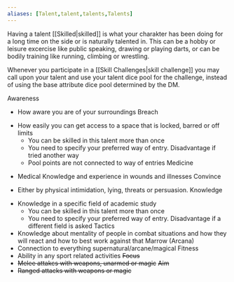 ```yaml
---
aliases: [Talent,talent,talents,Talents]
---
```

Having a talent [[Skilled|skilled]] is what your charakter has been doing for a long time on the side or is naturally talented in. This can be a hobby or leisure excercise like public speaking, drawing or playing darts, or can be bodily training like running, climbing or wrestling.

Whenever you participate in a [[Skill Challenges|skill challenge]] you may call upon your talent and use your talent dice pool for the challenge, instead of using the base attribute dice pool determined by the DM.

Awareness
- How aware you are of your surroundings
Breach
* How easily you can get access to a space that is locked, barred or off limits
	* You can be skilled in this talent more than once
	* You need to specify your preferred way of entry. Disadvantage if tried another way
	* Pool points are not connected to way of entries
Medicine
- Medical Knowledge and experience in wounds and illnesses
Convince
* Either by physical intimidation, lying, threats or persuasion.
Knowledge
- Knowledge in a specific field of academic study
	- You can be skilled in this talent more than once
	- You need to specify your preferred way of entry. Disadvantage if a different field is asked
Tactics
- Knowledge about mentality of people in combat situations and how they will react and how to best work against that
Marrow (Arcana)
- Connection to everything supernatural/arcane/magical
Fitness
- Ability in any sport related activities
~~Focus~~
- ~~Melee attakcs with weapons, unarmed or magic~~
~~Aim~~
- ~~Ranged attacks with weapons or magic~~